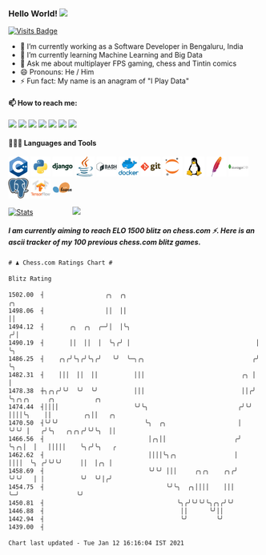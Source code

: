   ### Hello World!  <img src="https://github.com/sciencepal/sciencepal/blob/master/assets/Hi.gif" width="29px">
  [![Visits Badge](https://badges.pufler.dev/visits/sciencepal/sciencepal)](https://badges.pufler.dev/visits/sciencepal/sciencepal)
  
  - 🔭 I’m currently working as a Software Developer in Bengaluru, India
  - 🌱 I’m currently learning Machine Learning and Big Data
  - 💬 Ask me about multiplayer FPS gaming, chess and Tintin comics
  - 😄 Pronouns: He / Him
  - ⚡ Fun fact: My name is an anagram of "I Play Data"
  
  #### 📫 How to reach me:   
  [<img src="https://upload.wikimedia.org/wikipedia/commons/8/83/Steam_icon_logo.svg" width="3.5%"/>](https://steamcommunity.com/id/mongocds/)
  [<img src="https://github.com/sciencepal/sciencepal/blob/master/assets/discord-round.svg" width="3.5%"/>](https://discord.gg/MnUUbHe)
  [<img src="https://img.icons8.com/color/48/000000/twitter.png" width="3.5%"/>](https://twitter.com/sciencepal)
  [<img src="https://img.icons8.com/color/48/000000/linkedin.png" width="3.5%"/>](https://www.linkedin.com/in/adityapal1/)
  [<img src="https://img.icons8.com/fluent/48/000000/facebook-new.png" width="3.5%"/>](https://www.facebook.com/sciencepal/)
  [<img src="https://img.icons8.com/fluent/48/000000/instagram-new.png" width="3.5%"/>](https://www.instagram.com/aditya_sciencepal/)
  <a href="mailto:aditya.pal.science@gmail.com"> <img src="https://img.icons8.com/fluent/48/000000/gmail.png" width="3.5%"/> </a>
  
  #### 👨🏻‍💻 Languages and Tools <br />
  <code><img height="40" src="https://raw.githubusercontent.com/github/explore/80688e429a7d4ef2fca1e82350fe8e3517d3494d/topics/cpp/cpp.png"></code>
  <code><img height="40" src="https://raw.githubusercontent.com/github/explore/80688e429a7d4ef2fca1e82350fe8e3517d3494d/topics/python/python.png"></code>
  <code><img height="40" src="https://raw.githubusercontent.com/github/explore/80688e429a7d4ef2fca1e82350fe8e3517d3494d/topics/django/django.png"></code>
  <code><img height="40" src="https://raw.githubusercontent.com/github/explore/80688e429a7d4ef2fca1e82350fe8e3517d3494d/topics/java/java.png"></code>
  <code><img height="40" src="https://raw.githubusercontent.com/github/explore/80688e429a7d4ef2fca1e82350fe8e3517d3494d/topics/bash/bash.png"></code>
  <code><img height="40" src="https://raw.githubusercontent.com/github/explore/80688e429a7d4ef2fca1e82350fe8e3517d3494d/topics/docker/docker.png"></code>
  <code><img height="40" src="https://raw.githubusercontent.com/github/explore/80688e429a7d4ef2fca1e82350fe8e3517d3494d/topics/git/git.png"></code>
  <code><img height="40" src="https://raw.githubusercontent.com/github/explore/80688e429a7d4ef2fca1e82350fe8e3517d3494d/topics/jupyter-notebook/jupyter-notebook.png"></code>
  <code><img height="40" src="https://raw.githubusercontent.com/github/explore/80688e429a7d4ef2fca1e82350fe8e3517d3494d/topics/linux/linux.png"></code>
  <code><img height="40" src="https://raw.githubusercontent.com/github/explore/80688e429a7d4ef2fca1e82350fe8e3517d3494d/topics/maven/maven.png"></code>
  <code><img height="40" src="https://raw.githubusercontent.com/github/explore/80688e429a7d4ef2fca1e82350fe8e3517d3494d/topics/mongodb/mongodb.png"></code>
  <code><img height="40" src="https://raw.githubusercontent.com/github/explore/80688e429a7d4ef2fca1e82350fe8e3517d3494d/topics/postgresql/postgresql.png"></code>
  <code><img height="40" src="https://raw.githubusercontent.com/github/explore/80688e429a7d4ef2fca1e82350fe8e3517d3494d/topics/tensorflow/tensorflow.png"></code>
  <code><img height="40" src="https://raw.githubusercontent.com/github/explore/80688e429a7d4ef2fca1e82350fe8e3517d3494d/topics/scikit-learn/scikit-learn.png"></code>
  
  [![Stats](https://github-readme-stats.vercel.app/api?username=sciencepal&show_icons=true&theme=radical)](https://github-readme-stats.vercel.app/api?username=sciencepal&show_icons=true&theme=radical)&nbsp; &nbsp; &nbsp; &nbsp; &nbsp; &nbsp; &nbsp; &nbsp; &nbsp; &nbsp; <img src="https://github.com/sciencepal/sciencepal/blob/master/assets/saved.gif" width="195">
  
  ##### I am currently aiming to reach ELO 1500 blitz on chess.com ⚡. Here is an ascii tracker of my 100 previous chess.com blitz games.

  ```
  # ♟︎ Chess.com Ratings Chart #
  
  Blitz Rating

 1502.00  ┤                 ╭╮  ╭╮                                     ╭╮
 1498.06  ┤                 ││  ││                                     ││
 1494.12  ┤       ╭╮  ╭╮  ╭─╯│  │╰╮                                   ╭╯│
 1490.19  ┤       ││  ││  │  ╰╮╭╯ │                                   │ ╰╮
 1486.25  ┤    ╭╮╭╯╰╮╭╯╰╮╭╯   ╰╯  ╰─╮╭╮                              ╭╯  ╰╮
 1482.31  ┤    │││  ││  ││          │││                           ╭╮ │    │
 1478.38  ┼╮╭╮╭╯╰╯  ╰╯  ╰╯          │││                           ││╭╯    ╰╮╭╮╭╮     ╭╮           ╭╮
 1474.44  ┤││││                     ╰╯╰╮                         ╭╯╰╯      ││││╰╮    ││         ╭╮││   ╭╮
 1470.50  ┤╰╯╰╯                        ╰╮  ╭╮                    │         ╰╯╰╯ │   ╭╯╰╮   ╭╮╭╮╭╯╰╯╰╮  ││
 1466.56  ┤                             │╭╮││                   ╭╯              ╰╮╭╮│  │   │││││    ╰╮╭╯╰╮   ╭
 1462.62  ┤                             ││││╰╮╭╮                │                ││││  ╰╮ ╭╯╰╯╰╯     ││  │╭╮ │
 1458.69  ┤                             ╰╯╰╯ │││     ╭╮╭╮    ╭╮╭╯                ╰╯╰╯   │ │          ╰╯  ╰╯│╭╯
 1454.75  ┤                                  ╰╯╰╮  ╭╮││││    │││                        ╰─╯                ╰╯
 1450.81  ┤                                     ╰╮╭╯╰╯╰╯╰╮╭╮╭╯╰╯
 1446.88  ┤                                      ││      ╰╯││
 1442.94  ┤                                      ╰╯        ╰╯
 1439.00  ┤

Chart last updated - Tue Jan 12 16:16:04 IST 2021  
  ```
  
